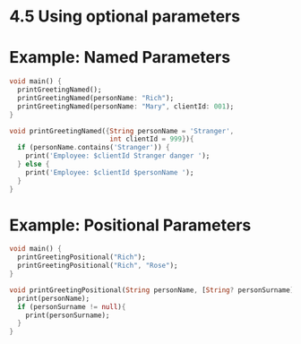 # 4.5 Using optional parameters

# Example: Named Parameters

```dart
void main() {
  printGreetingNamed();
  printGreetingNamed(personName: "Rich");
  printGreetingNamed(personName: "Mary", clientId: 001);
}

void printGreetingNamed({String personName = 'Stranger', 
                         int clientId = 999}){
  if (personName.contains('Stranger')) {
    print('Employee: $clientId Stranger danger ');
  } else {
    print('Employee: $clientId $personName ');
  }
}

```


# Example: Positional Parameters


```dart
void main() { 
  printGreetingPositional("Rich");
  printGreetingPositional("Rich", "Rose");
}

void printGreetingPositional(String personName, [String? personSurname]){
  print(personName);
  if (personSurname != null){
    print(personSurname);
  }
}

```
